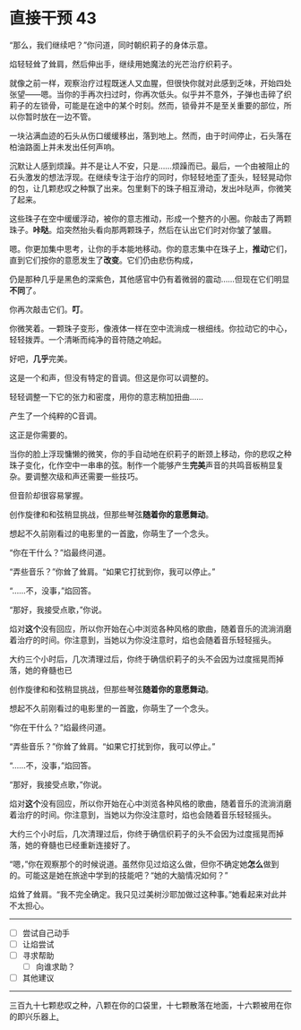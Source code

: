 # 直接干预 43

“那么，我们继续吧？”你问道，同时朝织莉子的身体示意。

焰轻轻耸了耸肩，然后伸出手，继续用她魔法的光芒治疗织莉子。

就像之前一样，观察治疗过程既迷人又血腥，但很快你就对此感到乏味，开始四处张望——嗯。当你的手再次扫过时，你再次低头。似乎并不意外，子弹也击碎了织莉子的左锁骨，可能是在途中的某个时刻。然而，锁骨并不是至关重要的部位，所以你暂时放在一边不管。

一块沾满血迹的石头从伤口缓缓移出，落到地上。然而，由于时间停止，石头落在柏油路面上并未发出任何声响。

沉默让人感到烦躁。并不是让人不安，只是……烦躁而已。最后，一个由被阻止的石头激发的想法浮现。在继续专注于治疗的同时，你轻轻地歪了歪头，轻轻晃动你的包，让几颗悲叹之种飘了出来。包里剩下的珠子相互滑动，发出咔哒声，你微笑了起来。

这些珠子在空中缓缓浮动，被你的意志推动，形成一个整齐的小圈。你敲击了两颗珠子。**咔哒**。焰突然抬头看向那两颗珠子，然后在认出它们时对你皱了皱眉。

嗯。你更加集中思考，让你的手本能地移动。你的意志集中在珠子上，**推动**它们，直到它们按你的意愿发生了**改变**。它们仍由悲伤构成，

仍是那种几乎是黑色的深紫色，其他感官中仍有着微弱的震动……但现在它们明显**不同**了。

你再次敲击它们。**叮**。

你微笑着。一颗珠子变形，像液体一样在空中流淌成一根细线。你拉动它的中心，轻轻拨弄。一个清晰而纯净的音符随之响起。

好吧，**几乎**完美。

这是一个和声，但没有特定的音调。但这是你可以调整的。

轻轻调整一下它的张力和密度，用你的意志稍加扭曲……

产生了一个纯粹的C音调。

这正是你需要的。

当你的脸上浮现慵懒的微笑，你的手自动地在织莉子的断颈上移动，你的悲叹之种珠子变化，化作空中一串串的弦。制作一个能够产生**完美**声音的共鸣音板稍显复杂。要调整次级和声还需要一些技巧。

但音阶却很容易掌握。

创作旋律和和弦稍显挑战，但那些琴弦**随着你的意愿舞动**。

想起不久前刚看过的电影里的一首[歌](http://www.youtube.com/watch?v=ACsrDhqNg80)，你萌生了一个念头。

“你在干什么？”焰最终问道。

“弄些音乐？”你耸了耸肩。“如果它打扰到你，我可以停止。”

“……不，没事，”焰回答。

“那好，我接受点歌，”你说。

焰对**这个**没有回应，所以你开始在心中浏览各种风格的歌曲，随着音乐的流淌消磨着治疗的时间。你注意到，当她以为你没注意时，焰也会随着音乐轻轻摇头。

大约三个小时后，几次清理过后，你终于确信织莉子的头不会因为过度摇晃而掉落，她的脊髓也已

创作旋律和和弦稍显挑战，但那些琴弦**随着你的意愿舞动**。

想起不久前刚看过的电影里的一首[歌](http://www.youtube.com/watch?v=ACsrDhqNg80)，你萌生了一个念头。

“你在干什么？”焰最终问道。

“弄些音乐？”你耸了耸肩。“如果它打扰到你，我可以停止。”

“……不，没事，”焰回答。

“那好，我接受点歌，”你说。

焰对**这个**没有回应，所以你开始在心中浏览各种风格的歌曲，随着音乐的流淌消磨着治疗的时间。你注意到，当她以为你没注意时，焰也会随着音乐轻轻摇头。

大约三个小时后，几次清理过后，你终于确信织莉子的头不会因为过度摇晃而掉落，她的脊髓也已经重新连接好了。

“嗯，”你在观察那个的时候说道。虽然你见过焰这么做，但你不确定她**怎么**做到的。可能这是她在旅途中学到的技能吧？“她的大脑情况如何？”

焰耸了耸肩。“我不完全确定。我只见过美树沙耶加做过这种事。”她看起来对此并不太担心。

---

- [ ] 尝试自己动手
- [ ] 让焰尝试
- [ ] 寻求帮助
  - [ ] 向谁求助？
- [ ] 其他建议

---

三百九十七颗悲叹之种，八颗在你的口袋里，十七颗散落在地面，十六颗被用在你的即兴乐器上[.](https://forums.sufficientvelocity.com/threads/puella-magi-adfligo-systema.2538/page-75#post-362541)
